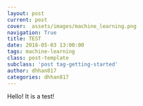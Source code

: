 ```yaml
---
layout: post
current: post
cover:  assets/images/machine_learning.png
navigation: True
title: TEST
date: 2018-05-03 13:00:00
tags: machine-learning
class: post-template
subclass: 'post tag-getting-started'
author: dhhan817
categories: dhhan817
---
```


Hello! It is a test!
